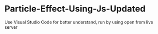 # Particle-Effect-Using-Js-Updated
Use Visual Studio Code for better understand, run by using open from live server
